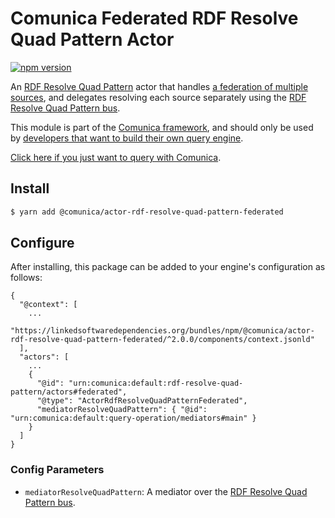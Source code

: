 # Comunica Federated RDF Resolve Quad Pattern Actor

[![npm version](https://badge.fury.io/js/%40comunica%2Factor-rdf-resolve-quad-pattern-federated.svg)](https://www.npmjs.com/package/@comunica/actor-rdf-resolve-quad-pattern-federated)

An [RDF Resolve Quad Pattern](https://github.com/comunica/comunica/tree/master/packages/bus-rdf-resolve-quad-pattern) actor
that handles [a federation of multiple sources](https://comunica.dev/docs/query/advanced/federation/),
and delegates resolving each source separately using the [RDF Resolve Quad Pattern bus](https://github.com/comunica/comunica/tree/master/packages/bus-rdf-resolve-quad-pattern).

This module is part of the [Comunica framework](https://github.com/comunica/comunica),
and should only be used by [developers that want to build their own query engine](https://comunica.dev/docs/modify/).

[Click here if you just want to query with Comunica](https://comunica.dev/docs/query/).

## Install

```bash
$ yarn add @comunica/actor-rdf-resolve-quad-pattern-federated
```

## Configure

After installing, this package can be added to your engine's configuration as follows:
```text
{
  "@context": [
    ...
    "https://linkedsoftwaredependencies.org/bundles/npm/@comunica/actor-rdf-resolve-quad-pattern-federated/^2.0.0/components/context.jsonld"  
  ],
  "actors": [
    ...
    {
      "@id": "urn:comunica:default:rdf-resolve-quad-pattern/actors#federated",
      "@type": "ActorRdfResolveQuadPatternFederated",
      "mediatorResolveQuadPattern": { "@id": "urn:comunica:default:query-operation/mediators#main" }
    }
  ]
}
```

### Config Parameters

* `mediatorResolveQuadPattern`: A mediator over the [RDF Resolve Quad Pattern bus](https://github.com/comunica/comunica/tree/master/packages/bus-rdf-resolve-quad-pattern).
